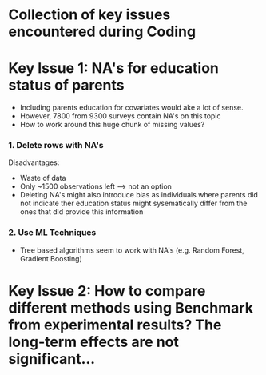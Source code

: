 # Collection of key issues encountered during Coding

# Key Issue 1: NA's for education status of parents
- Including parents education for covariates would ake a lot of sense.
- However, 7800 from 9300 surveys contain NA's on this topic
- How to work around this huge chunk of missing values? 

### 1. Delete rows with NA's
Disadvantages:
- Waste of data
- Only ~1500 observations left --> not an option
- Deleting NA's might also introduce bias as individuals where parents did not indicate ther education status might sysematically differ from the ones that did provide this information

### 2. Use ML Techniques
- Tree based algorithms seem to work with NA's (e.g. Random Forest, Gradient Boosting)


# Key Issue 2: How to compare different methods using Benchmark from experimental results? The long-term effects are not significant...
